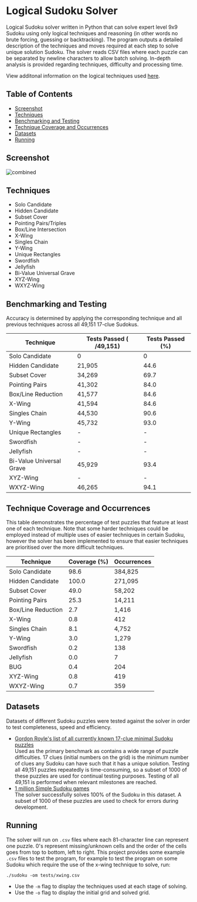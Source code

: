 <h1>Logical Sudoku Solver</h1>

Logical Sudoku solver written in Python that can solve expert level 9x9 Sudoku using only logical techniques and reasoning (in other words no brute forcing, guessing or backtracking). The program outputs a detailed description of the techniques and moves required at each step to solve unique solution Sudoku. The solver reads CSV files where each puzzle can be separated by newline characters to allow batch solving. In-depth analysis is provided regarding techniques, difficulty and processing time.

View additonal information on the logical techniques used [here](https://www.kylegough.co.uk/projects/sudoku).

## Table of Contents
- [Screenshot](#screenshot)
- [Techniques](#techniques)
- [Benchmarking and Testing](#benchmarking-and-testing)
- [Technique Coverage and Occurrences](#technique-coverage-and-occurrences)
- [Datasets](#datasets)
- [Running](#running)

## Screenshot
![combined](https://user-images.githubusercontent.com/24881448/193449962-787836fd-ca46-4592-b112-45d83fdcfb5a.png)

## Techniques
- Solo Candidate
- Hidden Candidate
- Subset Cover
- Pointing Pairs/Triples
- Box/Line Intersection
- X-Wing
- Singles Chain
- Y-Wing
- Unique Rectangles
- Swordfish
- Jellyfish
- Bi-Value Universal Grave
- XYZ-Wing
- WXYZ-Wing

## Benchmarking and Testing
Accuracy is determined by applying the corresponding technique and all previous techniques across all 49,151 17-clue Sudokus.

| Technique                | Tests Passed ( /49,151) | Tests Passed (%) |
| ------------------------ | ----------------------- | ---------------- |
| Solo Candidate           | 0                       | 0                |
| Hidden Candidate         | 21,905                  | 44.6             |
| Subset Cover             | 34,269                  | 69.7             |
| Pointing Pairs           | 41,302                  | 84.0             |
| Box/Line Reduction       | 41,577                  | 84.6             |
| X-Wing                   | 41,594                  | 84.6             |
| Singles Chain            | 44,530                  | 90.6             |
| Y-Wing                   | 45,732                  | 93.0             |
| Unique Rectangles        | -                       | -                |
| Swordfish                | -                       | -                |
| Jellyfish                | -                       | -                |
| Bi-Value Universal Grave | 45,929                  | 93.4             |
| XYZ-Wing                 | -                       | -                |
| WXYZ-Wing                | 46,265                  | 94.1             |

## Technique Coverage and Occurrences

This table demonstrates the percentage of test puzzles that feature at least one of each technique. Note that some harder techniques could be employed instead of multiple uses of easier techniques in certain Sudoku, however the solver has been implemented to ensure that easier techniques are prioritised over the more difficult techniques. 

| Technique          | Coverage (%) | Occurrences |
| ------------------ | ------------ | ----------- |
| Solo Candidate     | 98.6         | 384,825     |
| Hidden Candidate   | 100.0        | 271,095     |
| Subset Cover       | 49.0         | 58,202      |
| Pointing Pairs     | 25.3         | 14,211      |
| Box/Line Reduction | 2.7          | 1,416       |
| X-Wing             | 0.8          | 412         |
| Singles Chain      | 8.1          | 4,752       |
| Y-Wing             | 3.0          | 1,279       |
| Swordfish          | 0.2          | 138         |
| Jellyfish          | 0.0          | 7           |
| BUG                | 0.4          | 204         |
| XYZ-Wing           | 0.8          | 419         |
| WXYZ-Wing          | 0.7          | 359         |

## Datasets

Datasets of different Sudoku puzzles were tested against the solver in order to test completeness, speed and efficiency.

- [Gordon Royle's list of all currently known 17-clue minimal Sudoku puzzles](http://staffhome.ecm.uwa.edu.au/~00013890/sudokumin.php)
  <br />Used as the primary benchmark as contains a wide range of puzzle difficulties. 17 clues (initial numbers on the grid) is the minimum number of clues any Sudoku can have such that it has a unique solution. Testing all 49,151 puzzles repeatedly is time-consuming, so a subset of 1000 of these puzzles are used for continual testing purposes. Testing of all 49,151 is performed when relevant milestones are reached.
- [1 million Simple Sudoku games](https://www.kaggle.com/bryanpark/sudoku)
  <br />The solver successfully solves 100% of the Sudoku in this dataset. A subset of 1000 of these puzzles are used to check for errors during development.

## Running

The solver will run on `.csv` files where each 81-character line can represent one puzzle. 0's represent missing/unknown cells and the order of the cells goes from top to bottom, left to right. This project provides some example `.csv` files to test the program, for example to test the program on some Sudoku which require the use of the x-wing technique to solve, run:

```
./sudoku -om tests/xwing.csv
```

- Use the `-m` flag to display the techniques used at each stage of solving.
- Use the `-o` flag to display the initial grid and solved grid.

